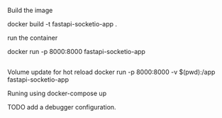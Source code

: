 Build the image

docker build -t fastapi-socketio-app .

run the container

docker run -p 8000:8000 fastapi-socketio-app



##
Volume update for hot reload
docker run -p 8000:8000 -v $(pwd):/app fastapi-socketio-app


Runing using
docker-compose up



TODO add a debugger configuration.
